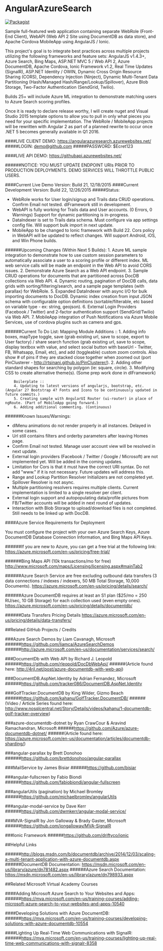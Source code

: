 # AngularAzureSearch
[![Packagist](https://img.shields.io/packagist/l/doctrine/orm.svg)](https://github.com/TheDarkCode/AngularAzureSearch/LICENSE.md)

Sample full-featured web application containing separate WebRole (Front-End Client), WebAPI (Web API 2 Site using DocumentDB as data store), and Apache Cordova MobileApp using AngularJS / Ionic.

This project's goal is to integrate best practices across multiple projects utilizing the following frameworks and feature sets: AngularJS v1.4.3+, Azure Search, Bing Maps, ASP.NET MVC 5 / Web API 2,  Azure DocumentDB, Apache Cordova, Ionic Framework v1.2, Real Time Updates (SignalR), ASP.NET Identity / OWIN, Dynamic Cross Origin Resource Sharing (CORS), Dependency Injection (Ninject), Dynamic Multi-Tenant Data Partitioning (Hash/Managed Hash/Range/Lookup/Spillover), Azure Blob Storage, Two-Factor Authentication (SendGrid, Twilio).

Builds 25+ will include Azure ML integration to demonstrate matching users to Azure Search scoring profiles.

Once it is ready to declare release worthy, I will create nuget and Visual Studio 2015 template options to allow you to pull in only what pieces you need for your specific implementation. The WebRole / MobileApp projects will be rewritten with Angular 2 as part of a planned rewrite to occur once .NET 5 becomes generally available in Q1 2016.

####LIVE CLIENT DEMO: https://angularazuresearch.azurewebsites.net/
#####LOGIN: demo@github.com
#####PASSWORD: $Ecret123

####LIVE API DEMO: https://githubapi.azurewebsites.net/

######NOTICE: YOU MUST UPDATE ENDPOINT URIs PRIOR TO PRODUCTION DEPLOYMENTS. DEMO SERVICES WILL THROTTLE PUBLIC USERS.

####Current Live Demo Version: Build 21, 12/18/2015
####Current Development Version: Build 22, 12/26/2015
#####Status: 
  - WebRole works for User login/signup and Trails data CRUD operations. Confirm Email not tested. dlFramework still in development.
  - WebAPI is fully working for Trails data and User accounts. (0 Errors, 0 Warnings) Support for dynamic partitioning is in-progress.
  - DataIndexer is set to Trails data schema. Must configure via app settings config file. Will support bulk import in next update.
  - MobileApp to be changed to Ionic framework with Build 22. Cors policy in WebAPI will be updated to reflect changes. Will support Android, iOS, and Win Phone builds.

######Upcoming Changes (Within Next 5 Builds):
        1. Azure ML sample integration to demonstrate how to use custom session parameters to automatically associate a user to a scoring profile or different index. ML web service calls will be made an endpoint in the Web API to avoid CORS issues.
        2. Demonstrate Azure Search as a Web API endpoint.
        3. Sample CRUD operations for documents that are partitioned across DocDB collections via Web API.
        4. Dynamic routing, pagination of DocDB calls, data grids with sorting/filtering/search, and a sample page templates (with parallax) for WebRole.
        5. Expanded DataIndexer with async I/O for bulk importing documents to DocDB. Dynamic index creation from input JSON schema with configurable option definitions (sortable/filterable, etc based on variable type - ex: string, geojson).
        6. External Login Providers (Facebook / Twitter) and 2-factor authentication support (SendGrid/Twilio) via Web API.
        7. MobileApp integration of Push Notifications via Azure Mobile Services, use of cordova plugins such as camera and gps.

######Current To Do List:
        Mapping Module Additions ::
        1. Adding info boxes, mapType toggle, save (grab existing url, save to scope, export to User factory) / share search function (grab existing url, save to scope, display textbox with value, and select social button with baseUrl - Twitter, FB, Whatsapp, Email, etc), and add (toggleable) custom zoom controls. Also show # of pins if they are stacked close together when zoomed out (port PinClusterer - http://rtsinani.github.io/PinClusterer/).
        2. Adding other standard shapes for searching by polygon (ie: square, circle).
        3. Modifying CSS to create alternative theme(s). (Some prep work done in dlFramework)

        Boilerplate ::
        4. Updating to latest versions of angularjs, bootstrap, etc. (Angular 2? Bootstrap 4? Fonts and Icons to be continuously updated in future commits.)
        5. Creating sample with AngularUI Router (ui-router) in place of ngRoute. (Part of MobileApp going forward.)
        6. Adding additional commenting. (Continuous)

######Known Issues/Warnings:
  - dlMenu animations do not render properly in all instances. Delayed in some cases.
  - Url still contains filters and orderby parameters after leaving Homes page.
  - Confirm Email not tested. Manage user account view will be resolved in next update.
  - External login providers (Facebook / Twitter / Google / Microsoft) are not implemented yet. Will be added in the coming updates.
  - Limitation for Cors is that it must have the correct URI syntax. Do not add "www." if it is not necessary. Future updates will address this.
  - Range and Lookup Partition Resolver Initializers are not completed yet. Spillover Resolver is not async.
  - Multiple partitioning resolvers requires multiple clients. Current implementation is limited to a single resolver per client.
  - External login support and autopopulating data/profile pictures from FB/Twitter accounts will be added in next round of updates.
  - Interaction with Blob Storage to upload/download files is not completed. Still needs to be linked up with DocDB.

####Azure Service Requirements for Deployment

You must configure the project with your own Azure Search Keys, Azure DocumentDB Database Connection Information, and Bing Maps API Keys.

######If you are new to Azure, you can get a free trial at the following link: 
https://azure.microsoft.com/en-us/pricing/free-trial/

######Bing Maps API (10k transactions/mo for free)
http://www.microsoft.com/maps/Licensing/licensing.aspx#mainTab2

######Azure Search Service are free excluding outbound data transfers (3 data connections / indexes / indexers, 50 MB Total Storage, 10,000 Documents).
https://azure.microsoft.com/en-us/pricing/details/search/

######Azure DocumentDB requires at least an S1 plan ($25/mo = 250 RU/sec, 10 GB Storage) for each collection used (even empty ones).
https://azure.microsoft.com/en-us/pricing/details/documentdb/

######Data Transfers Pricing Details
https://azure.microsoft.com/en-us/pricing/details/data-transfers/

##Related GitHub Projects / Credits

###Azure Search Demos by Liam Cavanagh, Microsoft
######https://github.com/liamca/AzureSearchDemos
######http://azure.microsoft.com/en-us/documentation/services/search/

###DocumentDb with Web API by Richard J. Leopold
######https://github.com/rleopold/DocDbWebApi/
######(Article found here: http://4rjl.net/post/azure-documentdb-with-web-api)

###DocumentDB.AspNet.Identity by Adrian Fernandez, Microsoft
######https://github.com/tracker086/DocumentDB.AspNet.Identity

###GolfTracker.DocumentDB by King Wilder, Gizmo Beach
######https://github.com/kahanu/GolfTracker.DocumentDB/
######(Video / Article Series found here: http://www.nosqlcentral.net/Story/Details/videos/kahanu/1-documentdb-golf-tracker-overview)

###azure-documentdb-dotnet by Ryan CrawCour & Aravind Ramachandran, Microsoft
######https://github.com/Azure/azure-documentdb-dotnet/
######(Article found here: https://azure.microsoft.com/en-us/documentation/articles/documentdb-sharding/)

###angular-parallax by Brett Donohoo 
######https://github.com/brettdonohoo/angular-parallax

###MailService by James Bisiar
######https://github.com/bisiar

###angular-fullscreen by  Fabio Biondi
######https://github.com/fabiobiondi/angular-fullscreen

###angularUtils (pagination) by Michael Bromley
######https://github.com/michaelbromley/angularUtils

###angular-modal-service by Dave Kerr
######https://github.com/dwmkerr/angular-modal-service/

###MVA-SignalR by Jon Galloway & Brady Gaster, Microsoft
######https://github.com/jongalloway/MVA-SignalR

###Ionic Framework
######https://github.com/driftyco/ionic

##Helpful Links

######http://blogs.msdn.com/b/documentdb/archive/2014/12/03/scaling-a-multi-tenant-application-with-azure-documentdb.aspx
######DocumentDB Documentation: https://msdn.microsoft.com/en-us/library/azure/dn781482.aspx
######Azure Search Documentation: https://msdn.microsoft.com/en-us/library/azure/dn798933.aspx

##Related Microsoft Virtual Academy Courses

####Adding Microsoft Azure Search to Your Websites and Apps:
######https://mva.microsoft.com/en-us/training-courses/adding-microsoft-azure-search-to-your-websites-and-apps-10540

####Developing Solutions with Azure DocumentDB:
######https://mva.microsoft.com/en-us/training-courses/developing-solutions-with-azure-documentdb-10554

####Lighting Up Real-Time Web Communications with SignalR:
######https://mva.microsoft.com/en-us/training-courses/lighting-up-real-time-web-communications-with-signalr-8358
